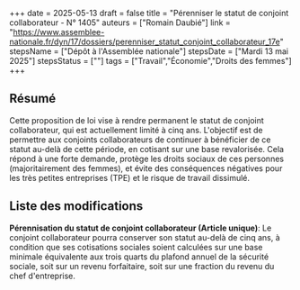 +++
date = 2025-05-13
draft = false
title = "Pérenniser le statut de conjoint collaborateur - N° 1405"
auteurs = ["Romain Daubié"]
link = "https://www.assemblee-nationale.fr/dyn/17/dossiers/perenniser_statut_conjoint_collaborateur_17e"
stepsName = ["Dépôt à l'Assemblée nationale"]
stepsDate = ["Mardi 13 mai 2025"]
stepsStatus = [""]
tags = ["Travail","Économie","Droits des femmes"]
+++

## Résumé

Cette proposition de loi vise à rendre permanent le statut de conjoint collaborateur, qui est actuellement limité à cinq ans. L'objectif est de permettre aux conjoints collaborateurs de continuer à bénéficier de ce statut au-delà de cette période, en cotisant sur une base revalorisée. Cela répond à une forte demande, protège les droits sociaux de ces personnes (majoritairement des femmes), et évite des conséquences négatives pour les très petites entreprises (TPE) et le risque de travail dissimulé.

## Liste des modifications

**Pérennisation du statut de conjoint collaborateur (Article unique)**: Le conjoint collaborateur pourra conserver son statut au-delà de cinq ans, à condition que ses cotisations sociales soient calculées sur une base minimale équivalente aux trois quarts du plafond annuel de la sécurité sociale, soit sur un revenu forfaitaire, soit sur une fraction du revenu du chef d'entreprise.
